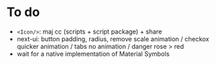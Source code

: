 # To do

- `<Icon/>`: maj cc (scripts + script package) + share
- next-ui: button padding, radius, remove scale animation / checkox quicker animation / tabs no animation / danger rose > red
- wait for a native implementation of Material Symbols
